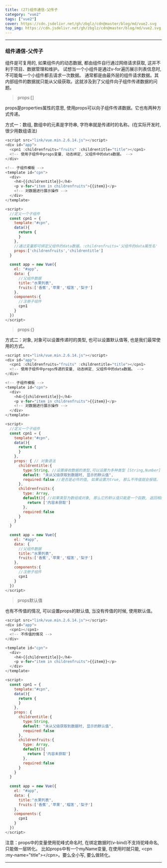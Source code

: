 ```yaml
---
title: (27)组件通信-父传子
category: "vue2"
tags: ["vue2"]
cover: https://cdn.jsdelivr.net/gh/zbglz/cdn@master/blog/md/vue2.svg
top_img: https://cdn.jsdelivr.net/gh/zbglz/cdn@master/blog/md/vue2.svg
---
```


***

### 组件通信-父传子

 组件是可复用的, 如果组件内的动态数据, 都由组件自行通过网络请求获取, 这并不利于项目、数据管理和维护。 试想当一个小组件是通过v-for遍历展示列表信息时, 不可能每一个小组件都去请求一次数据。 通常都是由最外层的组件请求数据。其内部组件的数据就只能从父级获取。这就涉及到了父组件向子组件传递数据的问题。


> props:[]

props是properties属性的意思, 使用props可以向子组件传递数据。它也有两种方式传递。

方式一：数组, 数组中的元素是字符串, 字符串就是传递时的名称。(在实际开发时, 很少用数组语法)


```js vue2
<script src="link/vue.min.2.6.14.js"></script>
<div id="app">
  <cpn1 :childrenfruits="fruits" :childrentitle="title"></cpn1>
  <!-- 使用子组件中props变量, 动态绑定, 父组件中的data数据。 -->
</div>

<!-- 子组件模板 -->
<template id="cpn">
  <div>
    <h4>{{childrentitle}}</h4>
    <p v-for="item in childrenfruits">{{item}}</p>
    <!-- 对数据进行展示操作 -->
  </div>
</template>

<script>
  //定义一个子组件
  const cpn1 = {
    template:"#cpn",
    data(){
      return {
      }
    },
    //通过变量即可绑定父组件的data数据。:childrenfruits='父组件的data属性名'
    props:['childrenfruits','childrentitle']
  }
  
  const app = new Vue({
    el: "#app",
    data: {
      //父组件数据
      title:"水果列表",
      fruits:['香蕉','苹果','榴莲','梨子']
    },
    components:{
      //注册子组件
      cpn1
    }
  })
</script>
```


> props:{}

方式二：对象, 对象可以设置传递时的类型, 也可以设置默认值等, 也是我们最常使用的方式。


```js vue2
<script src="link/vue.min.2.6.14.js"></script>
<div id="app">
  <cpn1 :childrenfruits="fruits" :childrentitle="title"></cpn1>
  <!-- 使用子组件中props传递的变量, 动态绑定, 父组件中的data数据。 -->
</div>

<!-- 子组件模板 -->
<template id="cpn">
  <div>
    <h4>{{childrentitle}}</h4>
    <p v-for="item in childrenfruits">{{item}}</p>
    <!-- 对数据进行展示操作 -->
  </div>
</template>

<script>
  //定义一个子组件
  const cpn1 = {
    template:"#cpn",
    data(){
      return {
      }
    },
    props: { // 对象语法
      childrentitle:{
        type:String, //设置接收数据的类型,可以设置为多种类型 [String,Number]
        default: "未从父级获取到数据时, 显示的默认值",
        required:false //是否是必传的值, 如果设置为true, 那么不传值就会报错。
      },
      childrenfruits:{
        type: Array,
        default(){ //如果类型为数组或对象, 那么它的默认值只能是一个函数, 返回相应的数据类型。
          return ['内容未获取']
        },
        required:false
      }
    }
  }
  
  const app = new Vue({
    el: "#app",
    data: {
      //父组件数据
      title:"水果列表",
      fruits:['香蕉','苹果','榴莲','梨子']
    },
    components:{
      //注册子组件
      cpn1
    }
  })
</script>
```


> props默认值

也有不传值的情况, 可以设置props的默认值, 当没有传值的时候, 使用默认值。


```js vue2
<script src="link/vue.min.2.6.14.js"></script>
<div id="app">
  <cpn1></cpn1>
  <!-- 不传值的情况 -->
</div>

<template id="cpn">
  <div>
    <h4>{{childrentitle}}</h4>
    <p v-for="item in childrenfruits">{{item}}</p>
  </div>
</template>

<script>
  const cpn1 = {
    template:"#cpn",
    data(){
      return {
      }
    },
    props: { 
      childrentitle:{
        type:String, 
        default: "未从父级获取到数据时, 显示的默认值",
        required:false 
      },
      childrenfruits:{
        type: Array,
        default(){
          return ['内容未获取']
        },
        required:false
      }
    }
  }
  
  const app = new Vue({
    el: "#app",
    data: {
      title:"水果列表",
      fruits:['香蕉','苹果','榴莲','梨子']
    },
    components:{
      cpn1
    }
  })
</script>
```


注意：props中的变量使用驼峰式命名时, 在绑定数据时(v-bind)不支持驼峰命名, 只能做一层转化。 比如props中有一个myName变量, 在使用时就只能, &lt;cpn :my-name="title"&gt;&lt;/cpn&gt;。要么全小写, 要么做转化。


***